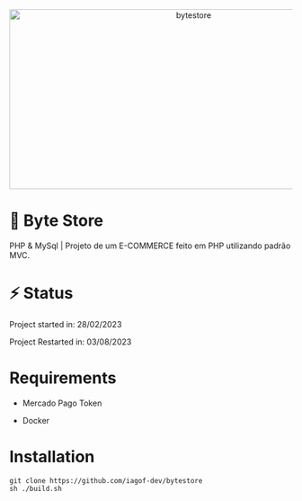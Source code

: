 
<div align="center">
<img src="https://socialify.git.ci/iagof-dev/bytestore/image?description=1&font=Inter&language=1&name=1&pattern=Solid&theme=Auto" alt="bytestore" width="640" height="320" />
</div>

# 🛒 Byte Store
PHP & MySql | Projeto de um E-COMMERCE feito em PHP utilizando padrão MVC.

# ⚡ Status

Project started in: 28/02/2023

Project Restarted in: 03/08/2023

# Requirements

- Mercado Pago Token

- Docker


# Installation

```
git clone https://github.com/iagof-dev/bytestore
sh ./build.sh
```
